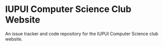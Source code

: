 # IUPUI Computer Science Club Website
An issue tracker and code repository for the IUPUI Computer Science club website.
